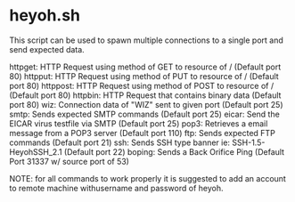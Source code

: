 # heyoh.sh
This script can be used to spawn multiple connections to a single port and send expected data.

httpget:  HTTP Request using method of GET to resource of / (Default port 80)
httpput:  HTTP Request using method of PUT to resource of / (Default port 80)
httppost: HTTP Request using method of POST to resource of / (Default port 80)
httpbin:  HTTP Request that contains binary data (Default port 80)
wiz:      Connection data of "WIZ" sent to given port (Default port 25)
smtp:     Sends expected SMTP commands (Default port 25)
eicar:    Send the EICAR virus testfile via SMTP (Default port 25)
pop3:	  Retrieves a email message from a POP3 server (Default port 110)
ftp:      Sends expected FTP commands (Default port 21)
ssh:      Sends SSH type banner ie: SSH-1.5-HeyohSSH_2.1 (Default port 22)
boping:   Sends a Back Orifice Ping (Default Port 31337 w/ source port of 53)

NOTE: for all commands to work properly it is suggested to add an account to remote machine withusername and password of heyoh.

